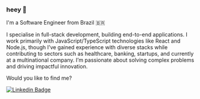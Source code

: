### heey 👋

I'm a Software Engineer from Brazil 🇧🇷

I specialise in full-stack development, building end-to-end applications. I work primarily with JavaScript/TypeScript technologies like React and Node.js, though I’ve gained experience with diverse stacks while contributing to sectors such as healthcare, banking, startups, and currently at a multinational company. I’m passionate about solving complex problems and driving impactful innovation.

Would you like to find me?

[![Linkedin Badge](https://img.shields.io/badge/-LinkedIn-blue?style=flat&logo=Linkedin&logoColor=white&link=https://www.linkedin.com/in/jhonnydelima)](https://www.linkedin.com/in/jhonnydelima)
